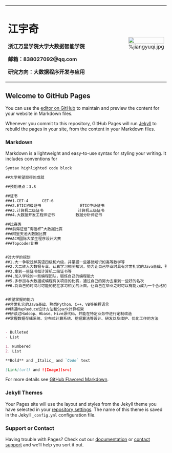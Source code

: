 <table border="0">
  <tr>
    <td width="75%">
      <h1>江宇奇</h1>
      <p><b></b></p>
      <p><b>浙江万里学院大学大数据智能学院</b></p>
      <p><b>邮箱：838027092@qq.com</b></p>
      <p><b>研究方向：大数据程序开发与应用</b></p>
    </td>
    <td width="25%">
      <img src="/zhengjianzhao.jpg" width="100%">      %jiangyuqi.jpg
    </td>
  </tr>
</table>


## Welcome to GitHub Pages

You can use the [editor on GitHub](https://github.com/838027092/jiangyuqi.github.com/edit/gh-pages/index.md) to maintain and preview the content for your website in Markdown files.

Whenever you commit to this repository, GitHub Pages will run [Jekyll](https://jekyllrb.com/) to rebuild the pages in your site, from the content in your Markdown files.

### Markdown

Markdown is a lightweight and easy-to-use syntax for styling your writing. It includes conventions for

```markdown
Syntax highlighted code block

##大学希望取得的成就

##预期绩点：3.8

##证书
###1.CET-4      CET-6
###2.ETIC初级证书                 ETIC中级证书
###3.计算机二级证书               计算机三级证书
###4.大数据开发工程师证书         数据分析师证书

##比赛类
###前海征信”海信杯”大数据比赛
###阿里天池大数据比赛
###ACM国际大学生程序设计大赛
###Topcoder比赛


#对大学的规划
##1.大一争取过掉英语四级和六级，并掌握一些基础知识如高等数学等
##2.大二转入大数据专业，认真学习相关知识，努力让自己毕业时具有非常扎实的Java基础，熟悉Python、C++、VB等编程语言，并精通MapReduce设计方法和Spark计算框架，以及研读Hadoop、Hbase 、Hive源代码
##3.拿到一些证书如计算机二级证书等
##4.加入学校的一些编程团队，锻炼自己的编程能力
##5.多参加与大数据或编程有关项目的比赛，通过自己的努力去拿到一些好的名次
##6.将自己的时间尽可能的花在学习相关的上面，让自己在毕业之时可以有能力成为一个合格的大数据工程师并且努力去一个好的公司


#希望掌握的能力
##非常扎实的Java基础，熟悉Python、C++、VB等编程语言
##精通MapReduce设计方法和Spark计算框架
##研读过Hadoop、Hbase、Hive源代码，并能在特定业务中进行定制改造
##掌握数据存储系统、分布式计算系统、挖掘算法等设计、研发以及维护、优化工作的方法


- Bulleted
- List

1. Numbered
2. List

**Bold** and _Italic_ and `Code` text

[Link](url) and ![Image](src)
```

For more details see [GitHub Flavored Markdown](https://guides.github.com/features/mastering-markdown/).

### Jekyll Themes

Your Pages site will use the layout and styles from the Jekyll theme you have selected in your [repository settings](https://github.com/838027092/12/settings). The name of this theme is saved in the Jekyll `_config.yml` configuration file.

### Support or Contact

Having trouble with Pages? Check out our [documentation](https://docs.github.com/categories/github-pages-basics/) or [contact support](https://github.com/contact) and we’ll help you sort it out.







